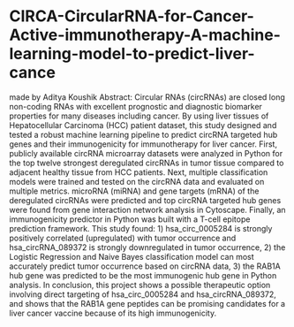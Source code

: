 # CIRCA-CircularRNA-for-Cancer-Active-immunotherapy-A-machine-learning-model-to-predict-liver-cance
made by Aditya Koushik
Abstract:
Circular RNAs (circRNAs) are closed long non-coding RNAs with excellent prognostic and diagnostic biomarker properties for many diseases including cancer. By using liver tissues of Hepatocellular Carcinoma (HCC) patient dataset, this study designed and tested a robust machine learning pipeline to predict circRNA targeted hub genes and their immunogenicity for immunotherapy for liver cancer. First, publicly available circRNA microarray datasets were analyzed in Python for the top twelve strongest deregulated circRNAs in tumor tissue compared to adjacent healthy tissue from HCC patients. Next, multiple classification models were trained and tested on the circRNA data and evaluated on multiple metrics. microRNA (miRNA) and gene targets (mRNA) of the deregulated circRNAs were predicted and top circRNA targeted hub genes were found from gene interaction network analysis in Cytoscape. Finally, an immunogenicity predictor in Python was built with a T-cell epitope prediction framework. This study found: 1) hsa_circ_0005284 is strongly positively correlated (upregulated) with tumor occurrence and hsa_circRNA_089372 is strongly downregulated in tumor occurrence, 2) the Logistic Regression and Naive Bayes classification model can most accurately predict tumor occurrence based on circRNA data, 3) the RAB1A hub gene was predicted to be the most immunogenic hub gene in Python analysis. In conclusion, this project shows a possible therapeutic option involving direct targeting of hsa_circ_0005284 and hsa_circRNA_089372, and shows that the RAB1A gene peptides can be promising candidates for a liver cancer vaccine because of its high immunogenicity.
